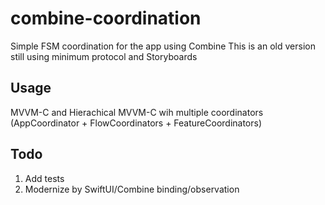 # combine-coordination

Simple FSM coordination for the app using Combine
This is an old version still using minimum protocol and Storyboards

## Usage

MVVM-C and Hierachical MVVM-C wih multiple coordinators (AppCoordinator + FlowCoordinators + FeatureCoordinators)


## Todo
1. Add tests
2. Modernize by SwiftUI/Combine binding/observation
